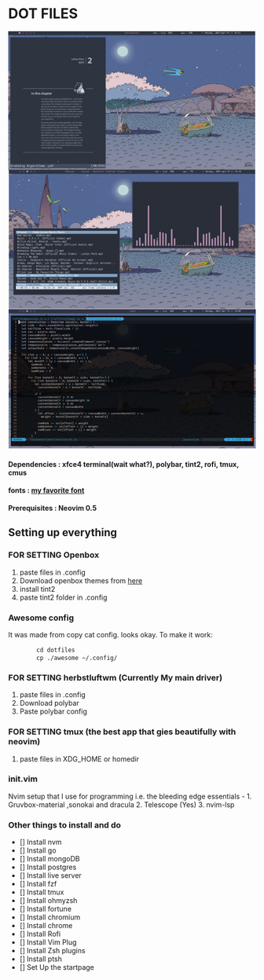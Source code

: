 # DOT FILES

![Rice](./screenshots/nord-herbluftwm.png)

#### Dependencies : xfce4 terminal(wait what?), polybar, tint2, rofi, tmux, cmus
#### fonts : [my favorite font](https://github.com/sainnhe/icursive-nerd-font/wiki/Preview#hack-icursive-s12)
 
**Prerequisites : Neovim 0.5**

## Setting up everything

### FOR SETTING Openbox
1. paste files in .config
2. Download openbox themes from [here](https://github.com/addy-dclxvi/openbox-theme-collections)
3. install tint2 
4. paste tint2 folder in .config

### Awesome config
It was made from copy cat config. looks okay.
To make it work:
            
            cd dotfiles
            cp ./awesome ~/.config/


### FOR SETTING herbstluftwm (Currently My main driver)
1. paste files in .config
2. Download polybar
3. Paste polybar config

### FOR SETTING tmux (the best app that gies beautifully with neovim)
1. paste files in XDG_HOME or homedir

### init.vim

Nvim setup that I use for programming i.e. the bleeding edge
essentials  - 
    1. Gruvbox-material ,sonokai and dracula 
    2. Telescope (Yes)
    3. nvim-lsp

### Other things to install and do
- [] Install nvm
- [] Install go
- [] Install mongoDB
- [] Install postgres
- [] Install live server
- [] Install fzf 
- [] Install tmux 
- [] Install ohmyzsh
- [] Install fortune 
- [] Install chromium
- [] Install chrome
- [] Install Rofi 
- [] Install Vim Plug 
- [] Install Zsh plugins
- [] Install ptsh 
- [] Set Up the startpage 
